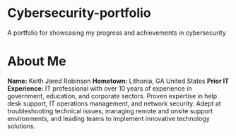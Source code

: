 # Cybersecurity-portfolio
A portfolio for showcasing my progress and achievements in cybersecurity
# About Me
**Name:** 
Keith Jared Robinson
**Hometown:** 
Lithonia, GA United States
**Prior IT Experience:** 
IT professional with over 10 years of experience in government, education, and corporate sectors. Proven expertise in help desk support, IT operations management, and network security. Adept at troubleshooting technical issues, managing remote and onsite support environments, and leading teams to implement innovative technology solutions.


